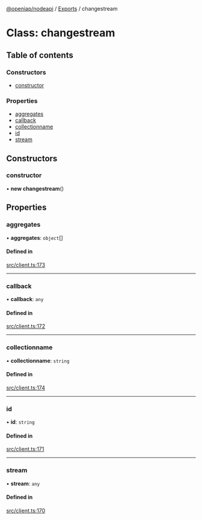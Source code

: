 [@openiap/nodeapi](../README.md) / [Exports](../modules.md) / changestream

# Class: changestream

## Table of contents

### Constructors

- [constructor](changestream.md#constructor)

### Properties

- [aggregates](changestream.md#aggregates)
- [callback](changestream.md#callback)
- [collectionname](changestream.md#collectionname)
- [id](changestream.md#id)
- [stream](changestream.md#stream)

## Constructors

### constructor

• **new changestream**()

## Properties

### aggregates

• **aggregates**: `object`[]

#### Defined in

[src/client.ts:173](https://github.com/openiap/nodeapi/blob/a159861/src/client.ts#L173)

___

### callback

• **callback**: `any`

#### Defined in

[src/client.ts:172](https://github.com/openiap/nodeapi/blob/a159861/src/client.ts#L172)

___

### collectionname

• **collectionname**: `string`

#### Defined in

[src/client.ts:174](https://github.com/openiap/nodeapi/blob/a159861/src/client.ts#L174)

___

### id

• **id**: `string`

#### Defined in

[src/client.ts:171](https://github.com/openiap/nodeapi/blob/a159861/src/client.ts#L171)

___

### stream

• **stream**: `any`

#### Defined in

[src/client.ts:170](https://github.com/openiap/nodeapi/blob/a159861/src/client.ts#L170)
